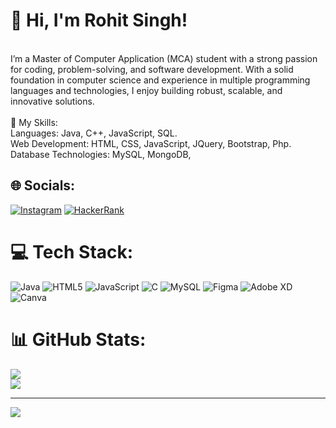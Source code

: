 # 👋 Hi, I'm Rohit Singh!
<br>I’m a Master of Computer Application (MCA) student with a strong passion for coding, problem-solving, and software development. With a solid foundation in computer science and experience in multiple programming languages and technologies, I enjoy building robust, scalable, and innovative solutions.<br><br>🚀 My Skills:<br>Languages: Java, C++, JavaScript, SQL.<br>Web Development: HTML, CSS, JavaScript, JQuery, Bootstrap, Php.<br>Database Technologies: MySQL, MongoDB,


## 🌐 Socials:
[![Instagram](https://img.shields.io/badge/Instagram-%23E4405F.svg?logo=Instagram&logoColor=white)](https://instagram.com/rohit_singh8188) 
[![HackerRank](https://img.shields.io/badge/HackerRank-2EC866?logo=hackerrank&logoColor=white)](https://www.hackerrank.com/profile/rohitsinghme1)



# 💻 Tech Stack:
![Java](https://img.shields.io/badge/java-%23ED8B00.svg?style=for-the-badge&logo=openjdk&logoColor=white) ![HTML5](https://img.shields.io/badge/html5-%23E34F26.svg?style=for-the-badge&logo=html5&logoColor=white) ![JavaScript](https://img.shields.io/badge/javascript-%23323330.svg?style=for-the-badge&logo=javascript&logoColor=%23F7DF1E) ![C](https://img.shields.io/badge/c-%2300599C.svg?style=for-the-badge&logo=c&logoColor=white) ![MySQL](https://img.shields.io/badge/mysql-4479A1.svg?style=for-the-badge&logo=mysql&logoColor=white) ![Figma](https://img.shields.io/badge/figma-%23F24E1E.svg?style=for-the-badge&logo=figma&logoColor=white) ![Adobe XD](https://img.shields.io/badge/Adobe%20XD-470137?style=for-the-badge&logo=Adobe%20XD&logoColor=#FF61F6) ![Canva](https://img.shields.io/badge/Canva-%2300C4CC.svg?style=for-the-badge&logo=Canva&logoColor=white)
# 📊 GitHub Stats:

![](https://github-readme-streak-stats.herokuapp.com/?user=rohitsinghme1&theme=neon&hide_border=false)<br/>
![](https://github-readme-stats.vercel.app/api/top-langs/?username=rohitsinghme1&theme=codeSTACKr&hide_border=false&include_all_commits=false&count_private=false&layout=compact)

---
[![](https://visitcount.itsvg.in/api?id=rohitsinghme1&icon=0&color=0)](https://visitcount.itsvg.in)



<!-- Proudly created with GPRM ( https://gprm.itsvg.in ) -->
